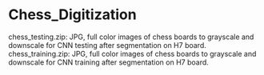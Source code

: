 # Chess_Digitization

chess_testing.zip: JPG, full color images of chess boards to grayscale and downscale for CNN testing after segmentation on H7 board.
chess_training.zip: JPG, full color images of chess boards to grayscale and downscale for CNN training after segmentation on H7 board.
